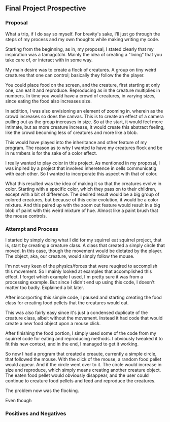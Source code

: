 ## Final Project Prospective

### Proposal

What a trip, if I do say so myself. For brevity's sake, I'll just go through the steps of my process and my own thoughts while making writing my code.

Starting from the beginning, as in, my proposal, I stated clearly that my inspiration was a tamagotchi. Mainly the idea of creating a "living" that you take care of, or interact with in some way.

My main desire was to create a flock of creatures. A group on tiny weird creatures that one can control; basically they follow the the player.

You could place food on the screen, and the creature, first starting at only one, can eat it and reproduce. Reproducing as in the creature multiplies in numbers. In time you would have a crowd of creatures, in varying sizes, since eating the food also increases size.

In addition, I was also envisioning an element of zooming in. wherein as the crowd increases so does the canvas. This is to create an effect of a camera pulling out as the group increases in size. So at the start, it would feel more intimate, but as more creature increase, it would create this abstract feeling, like the crowd becoming less of creatures and more like a blob.

This would have played into the inheritance and other feature of my program. The reason as to why I wanted to have my creatures flock and be in nurmbers is for the sake of a color effect.

I really wanted to play color in this project. As mentioned in my proposal, I was inpired by a project that involved inheretence in cells communicatig with each other. So I wanted to incorporate this aspect with that of color.

What this resulted was the idea of making it so that the creatures evolve in color. Starting with a specific color, which they pass on to their children, except with a bit of difference. The desired result would be a big group of colored creatures, but because of this color evolution, it would be a color mixture. And this paired up with the zoom out feature would result in a big blob of paint with this weird mixture of hue. Almost like a paint brush that the mouse controls.



### Attempt and Process

I started by simply doing what I did for my squirrel eat squirrel project, that is, start by creating a creature class. A class that created a simply circle that moved. In this case, though the movement would be dictated by the player. The object, aka, our creature, would simply follow the mouse.

I'm not very keen of the physics/forces that were reuqired to accomplish this movement. So I mainly looked at examples that accomplished this effect. I forget which example I used, I'm pretty sure it was from a processing example. But since I didn't end up using this code, I doesn't matter too badly. Explained a bit later.

After incorporting this simple code, I paused and starting creating the food class for creating food pellets that the creatures would eat.

This was also fairly easy since it's just a condensed duplicate of the creature class, albeit without the movement. Instead it had code that would create a new food object upon a mouse click. 

After finishing the food portion, I simply used some of the code from my squirrel code for eating and reproducing methods. I obviously tweaked it to fit this new context, and in the end, I managed to get it working.

So now I had a program that created a creaute, currently a simple circle, that followed the mouse. With the click of the mouse, a random food pellet would appear. And if the circle went over to it. The circle would increase in size and reproduce, which simply means creating another creature object. The eaten food pellet would obviously disappear, and the user could continue to creature food pellets and feed and reproduce the creatures. 

The problem now was the flocking.

Even though 

### Positives and Negatives



